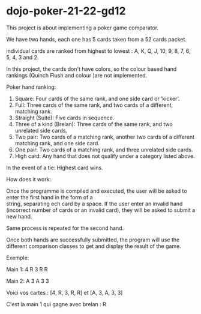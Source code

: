 # dojo-poker-21-22-gd12

This project is about implementing a
poker game comparator.

We have two hands, each one has 5 cards taken from
a 52 cards packet.

individual cards are ranked from highest to lowest :
 A, K, Q, J, 10, 9, 8, 7, 6, 5, 4, 3 and 2.

In this project, the cards don't have colors, so the colour based hand rankings (Quinch Flush and colour )are not implemented.

Poker hand ranking:

1) Square: Four cards of the same rank, and one side card or ‘kicker’.
2) Full: Three cards of the same rank, and two cards of a different, matching rank.
3) Straight (Suite): Five cards in sequence.
4) Three of a kind (Brelan): Three cards of the same rank, and two unrelated side cards.
5) Two pair: Two cards of a matching rank, another two cards of a different matching rank, and one side card.
6) One pair: Two cards of a matching rank, and three unrelated side cards.
7) High card: Any hand that does not qualify under a category listed above.

In the event of a tie: Highest card wins.

How does it work:

Once the programme is compiled and executed, the user will be asked to enter the first hand in the form of a  
string, separating ech card by a space.
If the user enter an invalid hand (incorrect number of cards or an invalid card), 
they will be asked to submit a new hand.

Same process is repeated for the second hand.

Once both hands are successfully submitted, the program will use the different comparison classes to get and display the result of
the game.

Exemple:

Main 1: 4 R 3 R R 

Main 2: A 3 A 3 3

Voici vos cartes : [4, R, 3, R, R] et [A, 3, A, 3, 3]

C'est la main 1 qui gagne avec brelan : R







